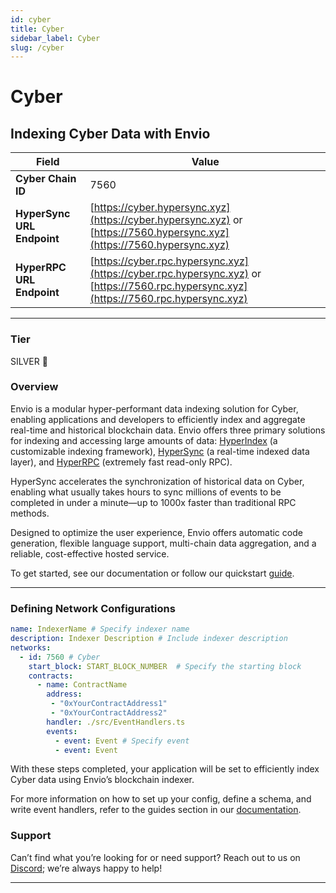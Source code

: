 ```yaml
---
id: cyber
title: Cyber
sidebar_label: Cyber
slug: /cyber
---
```


# Cyber

## Indexing Cyber Data with Envio

| **Field**                     | **Value**                                                                                          |
|-------------------------------|----------------------------------------------------------------------------------------------------|
| **Cyber Chain ID**     | 7560                                                                                            |
| **HyperSync URL Endpoint**    | [https://cyber.hypersync.xyz](https://cyber.hypersync.xyz) or [https://7560.hypersync.xyz](https://7560.hypersync.xyz) |
| **HyperRPC URL Endpoint**     | [https://cyber.rpc.hypersync.xyz](https://cyber.rpc.hypersync.xyz) or [https://7560.rpc.hypersync.xyz](https://7560.rpc.hypersync.xyz) |

---

### Tier

SILVER 🥈

### Overview

Envio is a modular hyper-performant data indexing solution for Cyber, enabling applications and developers to efficiently index and aggregate real-time and historical blockchain data. Envio offers three primary solutions for indexing and accessing large amounts of data: [HyperIndex](/docs/HyperIndex/overview) (a customizable indexing framework), [HyperSync](/docs/HyperSync/overview) (a real-time indexed data layer), and [HyperRPC](/docs/HyperSync/overview-hyperrpc) (extremely fast read-only RPC).

HyperSync accelerates the synchronization of historical data on Cyber, enabling what usually takes hours to sync millions of events to be completed in under a minute—up to 1000x faster than traditional RPC methods.

Designed to optimize the user experience, Envio offers automatic code generation, flexible language support, multi-chain data aggregation, and a reliable, cost-effective hosted service.

To get started, see our documentation or follow our quickstart [guide](/docs/HyperIndex/contract-import).

---

### Defining Network Configurations

```yaml
name: IndexerName # Specify indexer name
description: Indexer Description # Include indexer description
networks:
  - id: 7560 # Cyber  
    start_block: START_BLOCK_NUMBER  # Specify the starting block
    contracts:
      - name: ContractName
        address:
         - "0xYourContractAddress1"
         - "0xYourContractAddress2"
        handler: ./src/EventHandlers.ts
        events:
          - event: Event # Specify event
          - event: Event
```

With these steps completed, your application will be set to efficiently index Cyber data using Envio’s blockchain indexer.

For more information on how to set up your config, define a schema, and write event handlers, refer to the guides section in our [documentation](/docs/HyperIndex/configuration-file).

### Support

Can’t find what you’re looking for or need support? Reach out to us on [Discord](https://discord.com/invite/Q9qt8gZ2fX); we’re always happy to help!

---
